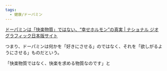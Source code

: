 ```yaml
---
tags:
  - 健康/ドーパミン
---
```

[ドーパミンは「快楽物質」ではない、“幸せホルモン”の真実 | ナショナル ジオグラフィック日本版サイト](https://natgeo.nikkeibp.co.jp/atcl/news/25/021800087/)

つまり、ドーパミンは何かを「好きにさせる」のではなく、それを「欲しがるようにさせる」ものだという。

「快楽物質ではなく、快楽を求める物質なのです」と

